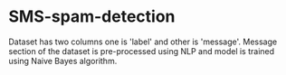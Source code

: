 # SMS-spam-detection
Dataset has two columns one is 'label' and other is 'message'. Message section of the dataset is pre-processed using NLP and model is trained using Naive Bayes algorithm.
